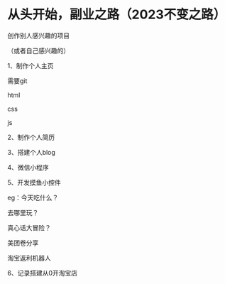 # 从头开始，副业之路（2023不变之路）

创作别人感兴趣的项目

（或者自己感兴趣的）

1、制作个人主页

需要git 

html

css

js









2、制作个人简历

3、搭建个人blog

4、微信小程序

5、开发摸鱼小控件

eg：今天吃什么？

去哪里玩？

真心话大冒险？

美团卷分享

淘宝返利机器人



6、记录搭建从0开淘宝店